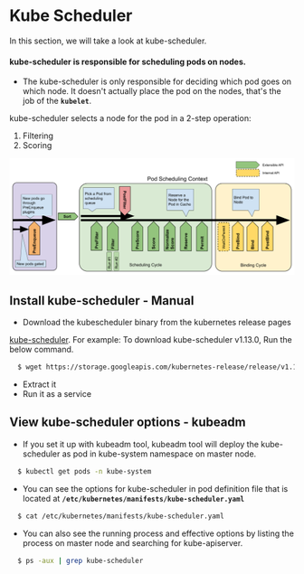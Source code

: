 
# Kube Scheduler

In this section, we will take a look at kube-scheduler.

#### kube-scheduler is responsible for scheduling pods on nodes.  
- The kube-scheduler is only responsible for deciding which pod goes on which node. It doesn't actually place the pod on the nodes, that's the job of the **`kubelet`**.

kube-scheduler selects a node for the pod in a 2-step operation:

1. Filtering
2. Scoring

  ![kube-scheduler1](/images/scheduling-framework-extensions.png)


## Install kube-scheduler - Manual
- Download the kubescheduler binary from the kubernetes release pages 

[kube-scheduler](https://storage.googleapis.com/kubernetes-release/release/v1.13.0/bin/linux/amd64/kube-scheduler). 
For example: To download kube-scheduler v1.13.0, Run the below command.

```bash 
  $ wget https://storage.googleapis.com/kubernetes-release/release/v1.13.0/bin/linux/amd64/kube-scheduler
```
- Extract it
- Run it as a service

## View kube-scheduler options - kubeadm
- If you set it up with kubeadm tool, kubeadm tool will deploy the kube-scheduler as pod in kube-system namespace on master node.

```bash 
  $ kubectl get pods -n kube-system
```
- You can see the options for kube-scheduler in pod definition file that is located at **`/etc/kubernetes/manifests/kube-scheduler.yaml`**

```bash 
  $ cat /etc/kubernetes/manifests/kube-scheduler.yaml
```


- You can also see the running process and effective options by listing the process on master node and searching for kube-apiserver.
```bash 
  $ ps -aux | grep kube-scheduler
```



